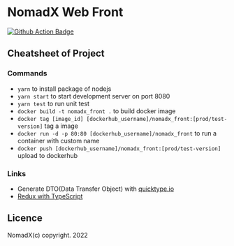 # NomadX Web Front

[![Github Action Badge][github-nodejs-action-badge]][github-nodejs-action]

## Cheatsheet of Project

### Commands

* `yarn` to install package of nodejs
* `yarn start` to start development server on port 8080
* `yarn test` to run unit test
* `docker build -t nomadx_front .` to build docker image
* `docker tag [image_id] [dockerhub_username]/nomadx_front:[prod/test-version]` tag a image 
* `docker run -d -p 80:80 [dockerhub_username]/nomadx_front` to run a container with custom name
* `docker push [dockerhub_username]/nomadx_front:[prod/test-version]` upload to dockerhub


### Links
* Generate DTO(Data Transfer Object) with [quicktype.io](https://app.quicktype.io/)
* [Redux with TypeScript](https://redux.js.org/usage/usage-with-typescript)

## Licence
NomadX(c) copyright. 2022

[github-nodejs-action]: https://github.com/dalai0302/urgoo/actions
[github-nodejs-action-badge]: https://github.com/dalai0302/urgoo/actions/workflows/node.js.yml/badge.svg 
[test-coverage-badge]: https://github.com/dalai0302/urgoo/tree/master/coverage/badge-functions.svg 
